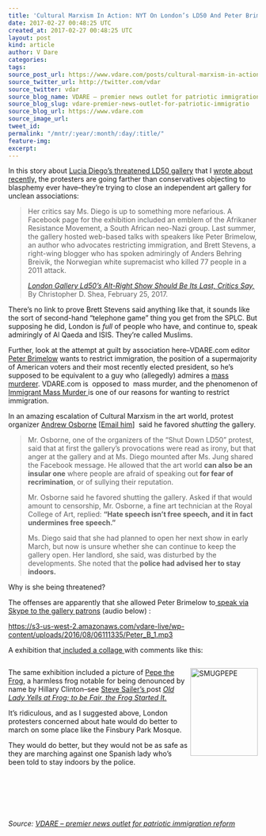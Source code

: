 ```yaml
---
title: 'Cultural Marxism In Action: NYT On London’s LD50 And Peter Brimelow'
date: 2017-02-27 00:48:25 UTC
created_at: 2017-02-27 00:48:25 UTC
layout: post
kind: article
author: V Dare
categories: 
tags: 
source_post_url: https://www.vdare.com/posts/cultural-marxism-in-action-nyt-on-londons-ld50-and-peter-brimelow
source_twitter_url: http://twitter.com/vdar
source_twitter: vdar
source_blog_name: VDARE – premier news outlet for patriotic immigration reform
source_blog_slug: vdare-premier-news-outlet-for-patriotic-immigratio
source_blog_url: https://www.vdare.com
source_image_url: 
tweet_id: 
permalink: "/mntr/:year/:month/:day/:title/"
feature-img: 
excerpt: 
---
```

<div class="pf-content"><p>In this story about <a href="https://www.ld50gallery.com/">Lucia Diego’s threatened LD50 gallery</a> that I <a href="http://www.vdare.com/posts/guilt-by-association-in-london-peter-brimelow-and-art-gallery-ld50">wrote about recently,</a> the protesters are going farther than conservatives objecting to blasphemy ever have–they’re trying to close an independent art gallery for unclean associations:</p>
<blockquote><p>Her critics say Ms. Diego is up to something more nefarious. A Facebook page for the exhibition included an emblem of the Afrikaner Resistance Movement, a South African neo-Nazi group. Last summer, the gallery hosted web-based talks with speakers like Peter Brimelow, an author who advocates restricting immigration, and Brett Stevens, a right-wing blogger who has spoken admiringly of Anders Behring Breivik, the Norwegian white supremacist who killed 77 people in a 2011 attack.</p>
<p><em><a href="https://www.nytimes.com/2017/02/25/arts/design/london-gallery-ld50-alt-right-show-protest.html">London Gallery Ld50’s Alt-Right Show Should Be Its Last, Critics Say, </a></em>By Christopher D. Shea, February 25, 2017.</p></blockquote>
<p>There’s no link to prove Brett Stevens said anything like that, it sounds like the sort of second-hand “telephone game” thing you get from the SPLC. But supposing he did, London is <em>full </em>of people who have, and continue to, speak admiringly of Al Qaeda and ISIS. They’re called Muslims.</p>
<p>Further, look at the attempt at guilt by association here–VDARE.com editor <a href="http://www.vdare.com/users/peter-brimelow">Peter Brimelow</a> wants to restrict immigration, the position of a supermajority of American voters and their most recently elected president, so he’s supposed to be equivalent to a guy who (allegedly) admires a <a href="http://www.vdare.com/posts/the-norwegian-terrorist">mass murderer</a>. VDARE.com is  opposed to  mass murder, and the phenomenon of <a href="http://www.vdare.com/tag/immigrant-mass-murder">Immigrant Mass Murder </a>is one of our reasons for wanting to restrict immigration.</p>
<p>In an amazing escalation of Cultural Marxism in the art world, protest organizer <a href="https://uk.linkedin.com/in/andrew-osborne-b6067738">Andrew Osborne</a> [<a href="mailto:andrew.osborne@rca.ac.uk">Email him</a>]  said he favored <em>shutting </em>the gallery.</p>
<blockquote><p>Mr. Osborne, one of the organizers of the “Shut Down LD50” protest, said that at first the gallery’s provocations were read as irony, but that anger at the gallery and at Ms. Diego mounted after Ms. Jung shared the Facebook message. He allowed that the art world <strong>can also be an insular one</strong> where people are afraid of speaking out<strong> for fear of recrimination</strong>, or of sullying their reputation.</p><div id="57966237cc52c74a5e1363c4" class="vdb_player vdb_57966237cc52c74a5e1363c456bcd17ce4b018167fea5539">    </div>
<p>Mr. Osborne said he favored shutting the gallery. Asked if that would amount to censorship, Mr. Osborne, a fine art technician at the Royal College of Art, replied: <strong>“Hate speech isn’t free speech, and it in fact undermines free speech.”</strong></p>
<p>Ms. Diego said that she had planned to open her next show in early March, but now is unsure whether she can continue to keep the gallery open. Her landlord, she said, was disturbed by the developments. She noted that the<strong> police had advised her to stay indoors.</strong></p></blockquote>
<p>Why is she being threatened?</p>
<p>The offenses are apparently that she allowed Peter Brimelow to<a href="http://www.vdare.com/posts/peter-brimelow-talks-via-skype-to-london-art-gallery-ld50"> speak via Skype to the gallery patrons</a> (audio below) :</p>

<a href="https://s3-us-west-2.amazonaws.com/vdare-live/wp-content/uploads/2016/08/06111335/Peter_B_1.mp3">https://s3-us-west-2.amazonaws.com/vdare-live/wp-content/uploads/2016/08/06111335/Peter_B_1.mp3</a>
<p>A exhibition that<a href="http://www.vdare.com/posts/my-comments-are-art"> included a collage </a>with comments like this:</p>
<p><img title="" src="https://s3-us-west-2.amazonaws.com/vdare-live/wp-content/uploads/2016/12/22130703/comments.jpg"></p>
<p><img class="size-full wp-image-96584 alignnone" title="" src="https://s3-us-west-2.amazonaws.com/vdare-live/wp-content/uploads/2016/09/16132931/SMUGPEPE.png" alt="SMUGPEPE" width="136" height="177" align="right"></p>
<p>The same exhibition included a picture of <a title="http://www.unz.com/isteve/hillary-alerts-public-about-the-menace-of-green-supremacists/?highlight=pepe" href="http://www.unz.com/isteve/hillary-alerts-public-about-the-menace-of-green-supremacists/?highlight=pepe">Pepe the Frog</a>, a harmless frog notable for being denounced by name by Hillary Clinton–see <a href="http://www.vdare.com/users/steve-sailer">Steve Sailer’s </a>post <a href="http://www.vdare.com/posts/old-lady-yells-at-frog-to-be-fair-the-frog-started-it"><em>Old Lady Yells at Frog; to be Fair, the Frog Started It.</em></a></p>
<p>It’s ridiculous, and as I suggested above, London protesters concerned about hate would do better to march on some place like the Finsbury Park Mosque.</p>
<p>They would do better, but they would not be as safe as they are marching against one Spanish lady who’s been told to stay indoors by the police.</p>
<p> </p>
<p> </p>
<p> </p>
</div><div class="">
    <i>Source: <a href="https://www.vdare.com">VDARE – premier news outlet for patriotic immigration reform</a></i>
</div>

